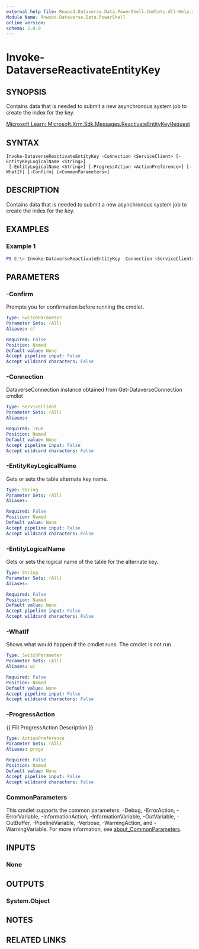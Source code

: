 ```yaml
---
external help file: Rnwood.Dataverse.Data.PowerShell.Cmdlets.dll-Help.xml
Module Name: Rnwood.Dataverse.Data.PowerShell
online version:
schema: 2.0.0
---
```


# Invoke-DataverseReactivateEntityKey

## SYNOPSIS
Contains data that is needed to submit a new asynchronous system job to create the index for the key.

[Microsoft Learn: Microsoft.Xrm.Sdk.Messages.ReactivateEntityKeyRequest](https://learn.microsoft.com/dotnet/api/Microsoft.Xrm.Sdk.Messages.ReactivateEntityKeyRequest)

## SYNTAX

```
Invoke-DataverseReactivateEntityKey -Connection <ServiceClient> [-EntityKeyLogicalName <String>]
 [-EntityLogicalName <String>] [-ProgressAction <ActionPreference>] [-WhatIf] [-Confirm] [<CommonParameters>]
```

## DESCRIPTION
Contains data that is needed to submit a new asynchronous system job to create the index for the key.

## EXAMPLES

### Example 1
```powershell
PS C:\> Invoke-DataverseReactivateEntityKey -Connection <ServiceClient> -EntityKeyLogicalName <String> -EntityLogicalName <String>
```

## PARAMETERS

### -Confirm
Prompts you for confirmation before running the cmdlet.

```yaml
Type: SwitchParameter
Parameter Sets: (All)
Aliases: cf

Required: False
Position: Named
Default value: None
Accept pipeline input: False
Accept wildcard characters: False
```

### -Connection
DataverseConnection instance obtained from Get-DataverseConnection cmdlet

```yaml
Type: ServiceClient
Parameter Sets: (All)
Aliases:

Required: True
Position: Named
Default value: None
Accept pipeline input: False
Accept wildcard characters: False
```

### -EntityKeyLogicalName
Gets or sets the table alternate key name.

```yaml
Type: String
Parameter Sets: (All)
Aliases:

Required: False
Position: Named
Default value: None
Accept pipeline input: False
Accept wildcard characters: False
```

### -EntityLogicalName
Gets or sets the logical name of the table for the alternate key.

```yaml
Type: String
Parameter Sets: (All)
Aliases:

Required: False
Position: Named
Default value: None
Accept pipeline input: False
Accept wildcard characters: False
```

### -WhatIf
Shows what would happen if the cmdlet runs. The cmdlet is not run.

```yaml
Type: SwitchParameter
Parameter Sets: (All)
Aliases: wi

Required: False
Position: Named
Default value: None
Accept pipeline input: False
Accept wildcard characters: False
```

### -ProgressAction
{{ Fill ProgressAction Description }}

```yaml
Type: ActionPreference
Parameter Sets: (All)
Aliases: proga

Required: False
Position: Named
Default value: None
Accept pipeline input: False
Accept wildcard characters: False
```

### CommonParameters
This cmdlet supports the common parameters: -Debug, -ErrorAction, -ErrorVariable, -InformationAction, -InformationVariable, -OutVariable, -OutBuffer, -PipelineVariable, -Verbose, -WarningAction, and -WarningVariable. For more information, see [about_CommonParameters](http://go.microsoft.com/fwlink/?LinkID=113216).

## INPUTS

### None
## OUTPUTS

### System.Object
## NOTES

## RELATED LINKS
